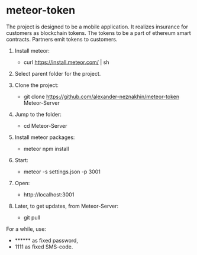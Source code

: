 # meteor-token

The project is designed to be a mobile application. It realizes insurance for customers as blockchain tokens. The tokens to be a part of ethereum smart contracts. Partners emit tokens to customers.

1. Install meteor:
   * curl https://install.meteor.com/ | sh
   
2. Select parent folder for the project.
   
3. Clone the project:
   * git clone https://github.com/alexander-neznakhin/meteor-token Meteor-Server
   
4. Jump to the folder: 
   * cd Meteor-Server
   
5. Install meteor packages:
   * meteor npm install

6. Start:
   * meteor -s settings.json -p 3001
   
7. Open: 
   * http://localhost:3001

8. Later, to get updates, from Meteor-Server:
   * git pull

For a while, use: 
   * ****** as fixed password,
   * 1111 as fixed SMS-code.
